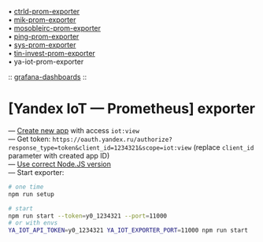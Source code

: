 • [ctrld-prom-exporter](https://github.com/k03mad/ctrld-prom-exporter) \
• [mik-prom-exporter](https://github.com/k03mad/mik-prom-exporter) \
• [mosobleirc-prom-exporter](https://github.com/k03mad/mosobleirc-prom-exporter) \
• [ping-prom-exporter](https://github.com/k03mad/ping-prom-exporter) \
• [sys-prom-exporter](https://github.com/k03mad/sys-prom-exporter) \
• [tin-invest-prom-exporter](https://github.com/k03mad/tin-invest-prom-exporter) \
• ya-iot-prom-exporter

:: [grafana-dashboards](https://github.com/k03mad/grafana-dashboards/tree/master/export) ::

# [Yandex IoT — Prometheus] exporter

— [Create new app](https://oauth.yandex.ru/client/new) with access `iot:view` \
— Get token: `https://oauth.yandex.ru/authorize?response_type=token&client_id=1234321&scope=iot:view` (replace `client_id` parameter with created app ID) \
— [Use correct Node.JS version](.nvmrc) \
— Start exporter:

```bash
# one time
npm run setup

# start
npm run start --token=y0_1234321 --port=11000
# or with envs
YA_IOT_API_TOKEN=y0_1234321 YA_IOT_EXPORTER_PORT=11000 npm run start
```
